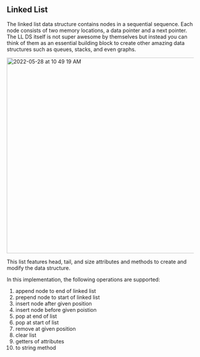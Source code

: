 ## Linked List

The linked list data structure contains nodes in a sequential sequence. Each node consists of two memory locations, a data pointer and a next pointer. The LL DS itself is not super awesome by themselves but instead you can think of them as an essential building block to create other amazing data structures such as queues, stacks, and even graphs.

<img width="528" alt=" 2022-05-28 at 10 49 19 AM" src="https://user-images.githubusercontent.com/63386979/170837148-e39bf2e6-020c-4776-91ff-d414ceab50c3.png">


This list features head, tail, and size attributes and methods to create and modify the data structure. 

In this implementation, the following operations are supported:
1. append node to end of linked list
2. prepend node to start of linked list
3. insert node after given position
4. insert node before given poistion
5. pop at end of list
6. pop at start of list
7. remove at given position
8. clear list
9. getters of attributes
10. to string method
